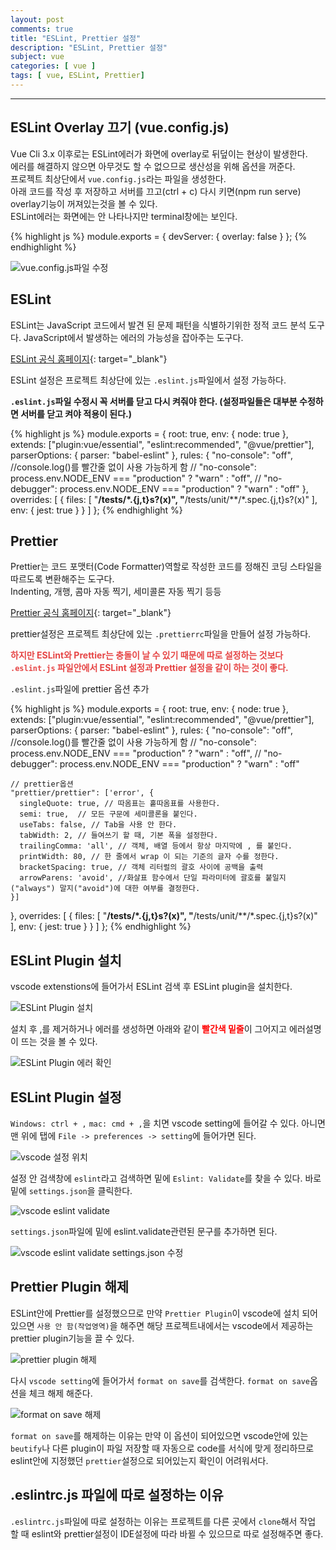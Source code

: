 ```yaml
---
layout: post
comments: true
title: "ESLint, Prettier 설정"
description: "ESLint, Prettier 설정"
subject: vue
categories: [ vue ]
tags: [ vue, ESLint, Prettier]
---
```


<hr>

## ESLint Overlay 끄기 (vue.config.js)

Vue Cli 3.x 이후로는 ESLint에러가 화면에 overlay로 뒤덮이는 현상이 발생한다.  
에러를 해결하지 않으면 아무것도 할 수 없으므로 생산성을 위해 옵션을 꺼준다.  
프로젝트 최상단에서 `vue.config.js`라는 파일을 생성한다.  
아래 코드를 작성 후 저장하고 서버를 끄고(ctrl + c) 다시 키면(npm run serve) overlay기능이 꺼져있는것을 볼 수 있다.  
ESLint에러는 화면에는 안 나타나지만 terminal창에는 보인다.

{% highlight js %}
module.exports = {
    devServer: {
        overlay: false
    }
};
{% endhighlight %}

![vue.config.js파일 수정](/assets/img/vue/vue-create3.png "vue.config.js파일 수정")

## ESLint

ESLint는 JavaScript 코드에서 발견 된 문제 패턴을 식별하기위한 정적 코드 분석 도구다. JavaScript에서 발생하는 에러의 가능성을 잡아주는 도구다.

[ESLint 공식 홈페이지](https://eslint.org/){: target="_blank"}

ESLint 설정은 프로젝트 최상단에 있는 `.eslint.js`파일에서 설정 가능하다.   

<b>`.eslint.js`파일 수정시 꼭 서버를 닫고 다시 켜줘야 한다. (설정파일들은 대부분 수정하면 서버를 닫고 켜야 적용이 된다.)</b>  

{% highlight js %}
module.exports = {
  root: true,
  env: {
    node: true
  },
  extends: ["plugin:vue/essential", "eslint:recommended", "@vue/prettier"],
  parserOptions: {
    parser: "babel-eslint"
  },
  rules: {
    "no-console": "off", //console.log()를 빨간줄 없이 사용 가능하게 함
    // "no-console": process.env.NODE_ENV === "production" ? "warn" : "off",
    // "no-debugger": process.env.NODE_ENV === "production" ? "warn" : "off"
  },
  overrides: [
    {
      files: [
        "**/__tests__/*.{j,t}s?(x)",
        "**/tests/unit/**/*.spec.{j,t}s?(x)"
      ],
      env: {
        jest: true
      }
    }
  ]
};
{% endhighlight %}

## Prettier

Prettier는 코드 포맷터(Code Formatter)역할로 작성한 코드를 정해진 코딩 스타일을 따르도록 변환해주는 도구다.  
Indenting, 개행, 콤마 자동 찍기, 세미콜론 자동 찍기 등등

[Prettier 공식 홈페이지](https://prettier.io/){: target="_blank"}

prettier설정은 프로젝트 최상단에 있는 `.prettierrc`파일을 만들어 설정 가능하다.  

<b style="color:#e64545;">하지만 ESLint와 Prettier는 충돌이 날 수 있기 때문에 따로 설정하는 것보다 `.eslint.js` 파일안에서 ESLint 설정과 Prettier 설정을 같이 하는 것이 좋다.</b>

`.eslint.js`파일에 prettier 옵션 추가

{% highlight js %}
module.exports = {
  root: true,
  env: {
    node: true
  },
  extends: ["plugin:vue/essential", "eslint:recommended", "@vue/prettier"],
  parserOptions: {
    parser: "babel-eslint"
  },
  rules: {
    "no-console": "off", //console.log()를 빨간줄 없이 사용 가능하게 함
    // "no-console": process.env.NODE_ENV === "production" ? "warn" : "off",
    // "no-debugger": process.env.NODE_ENV === "production" ? "warn" : "off"

    // prettier옵션
    "prettier/prettier": ['error', {
      singleQuote: true, // 따옴표는 홑따옴표를 사용한다.
      semi: true,  // 모든 구문에 세미콜론을 붙인다.
      useTabs: false, // Tab을 사용 안 한다.
      tabWidth: 2, // 들여쓰기 할 때, 기본 폭을 설정한다.
      trailingComma: 'all', // 객체, 배열 등에서 항상 마지막에 , 를 붙인다.
      printWidth: 80, // 한 줄에서 wrap 이 되는 기준의 글자 수를 정한다.
      bracketSpacing: true, // 객체 리터럴의 괄호 사이에 공백을 출력
      arrowParens: 'avoid', //화살표 함수에서 단일 파라미터에 괄호를 붙일지("always") 말지("avoid")에 대한 여부를 결정한다.
    }]
  },
  overrides: [
    {
      files: [
        "**/__tests__/*.{j,t}s?(x)",
        "**/tests/unit/**/*.spec.{j,t}s?(x)"
      ],
      env: {
        jest: true
      }
    }
  ]
};
{% endhighlight %}

## ESLint Plugin 설치

vscode extenstions에 들어가서 ESLint 검색 후 ESLint plugin을 설치한다.

![ESLint Plugin 설치](/assets/img/vue/vue-create4.png "ESLint Plugin 설치")

설치 후 ,를 제거하거나 에러를 생성하면 아래와 같이 <b style="color: red;">빨간색 밑줄</b>이 그어지고 에러설명이 뜨는 것을 볼 수 있다.

![ESLint Plugin 에러 확인](/assets/img/vue/vue-create5.png "ESLint Plugin 에러 확인")

## ESLint Plugin 설정

`Windows: ctrl + ,` `mac: cmd + ,`을 치면 vscode setting에 들어갈 수 있다. 아니면 맨 위에 탭에 `File -> preferences -> setting`에 들어가면 된다.

![vscode 설정 위치](/assets/img/vue/vue-create6.png "vscode 설정 위치")

설정 안 검색창에 `eslint`라고 검색하면 밑에 `Eslint: Validate`를 찾을 수 있다.  바로 밑에 `settings.json`을 클릭한다. 

![vscode eslint validate](/assets/img/vue/vue-create7.png "vscode eslint validate")

`settings.json`파일에 밑에 eslint.validate관련된 문구를 추가하면 된다.

![vscode eslint validate settings.json 수정](/assets/img/vue/vue-create8.png "vscode eslint validate settings.json 수정")

## Prettier Plugin 해제

ESLint안에 Prettier를 설정했으므로 만약 `Prettier Plugin`이 vscode에 설치 되어있으면 `사용 안 함(작업영역)`을 해주면 해당 프로젝트내에서는 vscode에서 제공하는 prettier plugin기능을 끌 수 있다.

![prettier plugin 해제](/assets/img/vue/vue-create9.png "prettier plugin 해제")

다시 `vscode setting`에 들어가서 `format on save`를 검색한다. `format on save`옵션을 체크 해제 해준다.

![format on save 해제](/assets/img/vue/vue-create10.png "format on save 해제")

`format on save`를 해제하는 이유는 만약 이 옵션이 되어있으면 vscode안에 있는 `beutify`나 다른 plugin이 파일 저장할 때 자동으로 code를 서식에 맞게 정리하므로 eslint안에 지정했던 `prettier`설정으로 되어있는지 확인이 어려워서다.

## .eslintrc.js 파일에 따로 설정하는 이유

`.eslintrc.js`파일에 따로 설정하는 이유는 프로젝트를 다른 곳에서 `clone`해서 작업 할 때 eslint와 prettier설정이 IDE설정에 따라 바뀔 수 있으므로 따로 설정해주면 좋다.